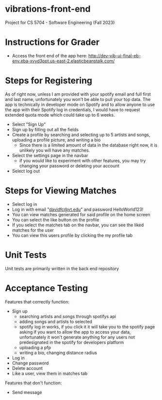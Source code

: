 # vibrations-front-end
Project for CS 5704 - Software Engineering (Fall 2023)

# Instructions for Grader
- Access the front end of the app here: http://dev-vib-ui-final-eb-env.eba-xvyd3ppt.us-east-2.elasticbeanstalk.com/ 
# Steps for Registering
As of right now, unless I am provided with your spotify email and full first and last name, unfortunately you won't be able to pull your top data. The app is technically in developer mode on Spotify and to allow anyone to use the app with their Spotify log in credentials, I would have to request extended quota mode which could take up to 6 weeks. 
- Select "Sign Up"
- Sign up by filling out all the fields
- Create a profile by searching and selecting up to 5 artists and songs, uploading a profile picture, and writing a bio
  - Since there is a limited amount of data in the database right now, it is unlikely you will have any matches.
- Select the settings page in the navbar
  - if you would like to experiment with other features, you may try changing your password or deleting your account
- Select log out

# Steps for Viewing Matches
- Select log in
- Log in with email "davidfc@vt.edu" and password HelloWorld123!
- You can view matches generated for said profile on the home screen
- You can select the like button on the profile
- If you select the matches tab on the navbar, you can see the liked matches for the user
- You can view this users profile by clicking the my profile tab

# Unit Tests
Unit tests are primarily written in the back end repository

# Acceptance Testing
Features that correctly function: 
- Sign up
  - searching artists and songs through spotifys api
  - adding songs and artists to selected
  - spotify log in works, if you click it it will take you to the spotify page asking if you want to allow the app to access your data, unfortunately it won't generate anything for any users not predesignated in the spotify for developers platform
  - uploading a pfp
  - writing a bio, changing distance radius
- Log in
- Change password
- Delete account
- Like a user, view them in matches tab

Features that don't function: 
- Send message
